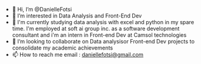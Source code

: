 - 👋 Hi, I’m @DanielleFotsi
- 👀 I’m interested in Data Analysis and Front-End Dev
- 🌱 I'm currently studying data analysis with excel and python in my spare time. I'm employed at soft ai group inc. as a software development consultant  and i'm an intern in Front-end Dev at Camsol technologies
- 💞️ I’m looking to collaborate on Data analysisor Front-end Dev projects to consolidate my academic achievements 
- 📫 How to reach me email : daniellefotsi@gmail.com

<!---
DanielleFotsi/DanielleFotsi is a ✨ special ✨ repository because its `README.md` (this file) appears on your GitHub profile.
You can click the Preview link to take a look at your changes.
--->
